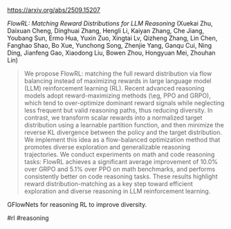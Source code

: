 https://arxiv.org/abs/2509.15207

*FlowRL: Matching Reward Distributions for LLM Reasoning* (Xuekai Zhu, Daixuan Cheng, Dinghuai Zhang, Hengli Li, Kaiyan Zhang, Che Jiang, Youbang Sun, Ermo Hua, Yuxin Zuo, Xingtai Lv, Qizheng Zhang, Lin Chen, Fanghao Shao, Bo Xue, Yunchong Song, Zhenjie Yang, Ganqu Cui, Ning Ding, Jianfeng Gao, Xiaodong Liu, Bowen Zhou, Hongyuan Mei, Zhouhan Lin)

> We propose FlowRL: matching the full reward distribution via flow balancing instead of maximizing rewards in large language model (LLM) reinforcement learning (RL). Recent advanced reasoning models adopt reward-maximizing methods (\eg, PPO and GRPO), which tend to over-optimize dominant reward signals while neglecting less frequent but valid reasoning paths, thus reducing diversity. In contrast, we transform scalar rewards into a normalized target distribution using a learnable partition function, and then minimize the reverse KL divergence between the policy and the target distribution. We implement this idea as a flow-balanced optimization method that promotes diverse exploration and generalizable reasoning trajectories. We conduct experiments on math and code reasoning tasks: FlowRL achieves a significant average improvement of $10.0\%$ over GRPO and $5.1\%$ over PPO on math benchmarks, and performs consistently better on code reasoning tasks. These results highlight reward distribution-matching as a key step toward efficient exploration and diverse reasoning in LLM reinforcement learning.

<english>
GFlowNets for reasoning RL to improve diversity.
</english>

#rl #reasoning 